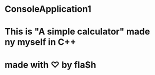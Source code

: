 # ConsoleApplication1
#
#

# This is "A simple calculator" made ny myself in C++
# made with ♡ by fla$h
